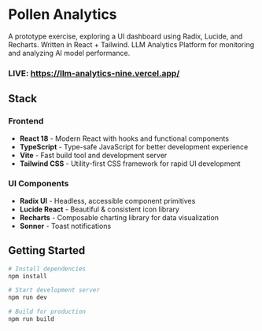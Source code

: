 # Pollen Analytics

A prototype exercise, exploring a UI dashboard using Radix, Lucide, and Recharts. Written in React + Tailwind.
LLM Analytics Platform for monitoring and analyzing AI model performance.
### LIVE: https://llm-analytics-nine.vercel.app/

## Stack

### Frontend
- **React 18** - Modern React with hooks and functional components
- **TypeScript** - Type-safe JavaScript for better development experience
- **Vite** - Fast build tool and development server
- **Tailwind CSS** - Utility-first CSS framework for rapid UI development

### UI Components
- **Radix UI** - Headless, accessible component primitives
- **Lucide React** - Beautiful & consistent icon library
- **Recharts** - Composable charting library for data visualization
- **Sonner** - Toast notifications

## Getting Started

```bash
# Install dependencies
npm install

# Start development server
npm run dev

# Build for production
npm run build
```